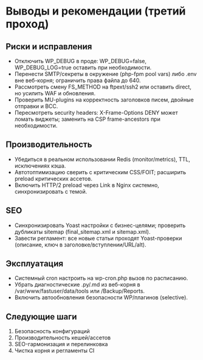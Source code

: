 # Выводы и рекомендации (третий проход)

## Риски и исправления
- Отключить WP_DEBUG в проде: WP_DEBUG=false, WP_DEBUG_LOG=true оставить при необходимости.
- Перенести SMTP/секреты в окружение (php-fpm pool vars) либо .env вне веб-корня; ограничить права файла до 640.
- Рассмотреть смену FS_METHOD на ftpext/ssh2 или оставить direct, но усилить WAF и обновления.
- Проверить MU-plugins на корректность заголовков писем, двойные отправки и BCC.
- Пересмотреть security headers: X-Frame-Options DENY может ломать виджеты; заменить на CSP frame-ancestors при необходимости.

## Производительность
- Убедиться в реальном использовании Redis (monitor/metrics), TTL, исключениях кэша.
- Автотоптимизацию сверить с критическим CSS/FOIT; расширить preload критических ассетов.
- Включить HTTP/2 preload через Link в Nginx системно, синхронизировать с темой.

## SEO
- Синхронизировать Yoast настройки с бизнес-целями; проверить дубликаты sitemap (final_sitemap.xml и sitemap.xml).
- Завести регламент: все новые статьи проходят Yoast-проверки (описание, ключ в заголовке/вступлении/URL/alt).

## Эксплуатация
- Системный cron настроить на wp-cron.php вызов по расписанию.
- Убрать диагностические .py/.md из веб-корня в /var/www/fastuser/data/tools или /Backup/Reports.
- Включить автообновления безопасности WP/плагинов (selective).

## Следующие шаги
1) Безопасность конфигураций
2) Производительность кешей/ассетов
3) SEO-гармонизация и перелинковка
4) Чистка корня и регламенты CI

